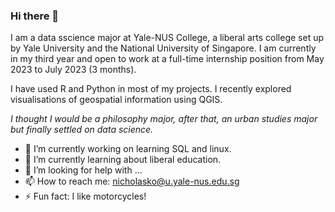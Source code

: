 ### Hi there 👋

I am a data sscience major at Yale-NUS College, a liberal arts college set up by Yale University and the National University of Singapore. I am currently in my third year and open to work at a full-time internship position from May 2023 to July 2023 (3 months).

I have used R and Python in most of my projects. I recently explored visualisations of geospatial information using QGIS.

_I thought I would be a philosophy major, after that, an urban studies major but finally settled on data science._

- 🔭 I’m currently working on learning SQL and linux. 
- 🌱 I’m currently learning about liberal education.
- 🤔 I’m looking for help with ...
- 📫 How to reach me: nicholasko@u.yale-nus.edu.sg
- ⚡ Fun fact: I like motorcycles!

